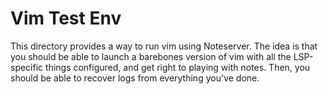 # Vim Test Env

This directory provides a way to run vim using Noteserver. The idea is that you
should be able to launch a barebones version of vim with all the LSP-specific
things configured, and get right to playing with notes. Then, you should be able
to recover logs from everything you've done.


